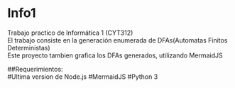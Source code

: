 # Info1
Trabajo practico de Informática 1 (CYT312) <br>
El trabajo consiste en la generación enumerada de DFAs(Automatas Finitos Deterministas) <br>
Este proyecto tambien grafica los DFAs generados, utilizando MermaidJS <br>

##Requerimientos:<br>
#Ultima version de Node.js
#MermaidJS
#Python 3
